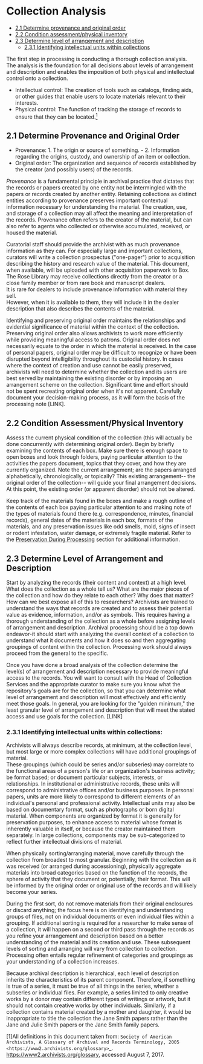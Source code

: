 
# Collection Analysis

* [2.1 Determine provenance and original order](21-determine-provenance-and-original-order)
* [2.2 Condition assessment/physical inventory](#22-condition-assessment-physical-inventory)
* [2.3 Determine level of arrangement and description](#23-determine-level-of-arrangement-and-description)
	* [2.3.1 Identifying intellectual units within collections](#231-identifying-intellectual-units-within-collections)

The first step in processing is conducting a thorough collection analysis.  The 
analysis is the foundation for all decisions about levels of arrangement and 
description and enables the imposition of both physical and intellectual control onto 
a collection.  

*	Intellectual control:  The creation of tools such as catalogs, finding aids, or 
	other guides that enable users to locate materials relevant to their interests.
*	Physical control:  The function of tracking the storage of records to ensure that 
	they can be located.<a href="#anchor1"><sup>1</sup></a>
	
## 2.1 Determine Provenance and Original Order

*	Provenance: 1. The origin or source of something. - 2. Information regarding the 
	origins, custody, and ownership of an item or collection.
*	Original order:  The organization and sequence of records established by the 
	creator (and possibly users) of the records.

*Provenance* is a fundamental principle in archival practice that dictates that the 
records or papers created by one entity not be intermingled with the papers or records created by another entity.  Retaining collections as distinct entities according to provenance preserves important contextual information necessary for understanding the material.  The creation, use, and storage of a collection may all affect the meaning and interpretation of the records.  Provenance often refers to the creator of the material, but can also refer to agents who collected or otherwise accumulated, received, or housed the material.  

Curatorial staff should provide the archivist with as much provenance information as 
they can.  For especially large and important collections, curators will write a 
collection prospectus ("one-pager") prior to acquisition describing the history and 
research value of the material. This document, when available, will be uploaded with 
other acquisition paperwork to Box. The Rose Library may receive collections directly 
from the creator or a close family member or from rare book and manuscript dealers.  
It is rare for dealers to include provenance information with material they sell.  
However, when it is available to them, they will include it in the dealer description 
that also describes the contents of the material.	

Identifying and preserving original order maintains the relationships and evidential 
significance of material within the context of the collection.  Preserving original 
order also allows archivists to work more efficiently while providing meaningful 
access to patrons.  Original order does not necessarily equate to the order in which 
the material is received.  In the case of personal papers, original order may be 
difficult to recognize or have been disrupted beyond intelligibility throughout its 
custodial history.  In cases where the context of creation and use cannot be easily 
preserved, archivists will need to determine whether the collection and its users are 
best served by maintaining the existing disorder or by imposing an arrangement scheme 
on the collection.  Significant time and effort should not be spent recreating 
original order when it's not apparent.  Carefully document your decision-making 
process, as it will form the basis of the processing note [LINK].  

## 2.2 Condition Assessment/Physical Inventory

Assess the current physical condition of the collection (this will actually be done 
concurrently with determining original order).  Begin by briefly examining the 
contents of each box. Make sure there is enough space to open boxes and look through 
folders, paying particular attention to the activities the papers document, topics 
that they cover, and how they are currently organized.  Note the current arrangement; 
are the papers arranged alphabetically, chronologically, or topically?  This existing 
arrangement-- the original order of the collection-- will guide your final arrangement decisions. At this point, the existing order (or apparent disorder) should not be altered.

Keep track of the materials found in the boxes and make a rough outline of the 
contents of each box paying particular attention to and making note of the types of 
materials found there (e.g. correspondence, minutes, financial records), general dates of the materials in each box, formats of the materials, and any preservation issues like odd smells, mold, signs of insect or rodent infestation, water damage, or 
extremely fragile material.  Refer to the [Preservation During Processing](/9-PRESERVATION/readme.md/#preservation-during-processing) 
section for additional information.

## 2.3 Determine Level of Arrangement and Description

Start by analyzing the records (their content and context) at a high level. What does 
the collection as a whole tell us? What are the major pieces of the collection and 
how do they relate to each other? Why does that matter? How can we best expose all of 
this to researchers? Archivists are trained to understand the ways that records are 
created and to assess their potential value as evidence, information, and/or as 
symbols. This requires having a thorough understanding of the collection as a whole 
before assigning levels of arrangement and description.  Archival processing should 
be a top down endeavor-it should start with analyzing the overall context of a 
collection to understand what it documents and how it does so and then aggregating 
groupings of content within the collection.  Processing work should always proceed 
from the general to the specific. 

Once you have done a broad analysis of the collection determine the level(s) of 
arrangement and description necessary to provide meaningful access to the records. 
You will want to consult with the Head of Collection Services and the appropriate 
curator to make sure you know what the repository's goals are for the collection, so 
that you can determine what level of arrangement and description will most 
effectively and efficiently meet those goals. In general, you are looking for the 
"golden minimum," the least granular level of arrangement and description that will 
meet the stated access and use goals for the collection.  [LINK]

### 2.3.1 Identifying intellectual units within collections:

Archivists will always describe records, at minimum, at the collection level, but 
most large or more complex collections will have additional groupings of material.  
These groupings (which could be series and/or subseries) may correlate to the 
functional areas of a person's life or an organization's business activity; be format 
based; or document particular subjects, interests, or relationships.  In 
institutional or administrative records, these units will correspond to 
administrative offices and/or business purposes.  In personal papers, units are more 
likely to correspond to different elements of an individual's personal and 
professional activity.  Intellectual units may also be based on documentary format, 
such as photographs or born digital material.  When components are organized by 
format it is generally for preservation purposes, to enhance access to material whose 
format is inherently valuable in itself, or because the creator maintained them 
separately.  In large collections, components may be sub-categorized to reflect 
further intellectual divisions of material.  

When physically sorting/arranging material, move carefully through the collection 
from broadest to most granular.  Beginning with the collection as it was received (or 
arranged during accessioning), physically aggregate materials into broad categories 
based on the function of the records, the sphere of activity that they document or, 
potentially, their format.  This will be informed by the original order or original 
use of the records and will likely become your series.  

During the first sort, do not remove materials from their original enclosures or 
discard anything; the focus here is on identifying and understanding groups of files, 
not on individual documents or even individual files within a grouping.  If 
additional sorting is required for a researcher to make sense of a collection, it 
will happen on a second or third pass through the records as you refine your 
arrangement and description based on a better understanding of the material and its 
creation and use.  These subsequent levels of sorting and arranging will vary from 
collection to collection.  Processing often entails regular refinement of categories 
and groupings as your understanding of a collection increases. 

Because archival description is hierarchical, each level of description inherits the 
characteristics of its parent component.  Therefore, if something is true of a 
series, it must be true of all things in the series, whether a subseries or 
individual files. For example, a series limited to only creative works by a donor may 
contain different types of writings or artwork, but it should not contain creative 
works by other individuals.  Similarly, if a collection contains material created by 
a mother and daughter, it would be inappropriate to title the collection the Jane 
Smith papers rather than the Jane and Julie Smith papers or the Jane Smith family 
papers. 


<a id="anchor1">[1]</a>All definitions in this document taken from:  `Society of American Archivists, A Glossary of Archival and Records Terminology, 2005 <https://www2.archivists.org/glossary>`_. https://www2.archivists.org/glossary, accessed August 7, 2017.